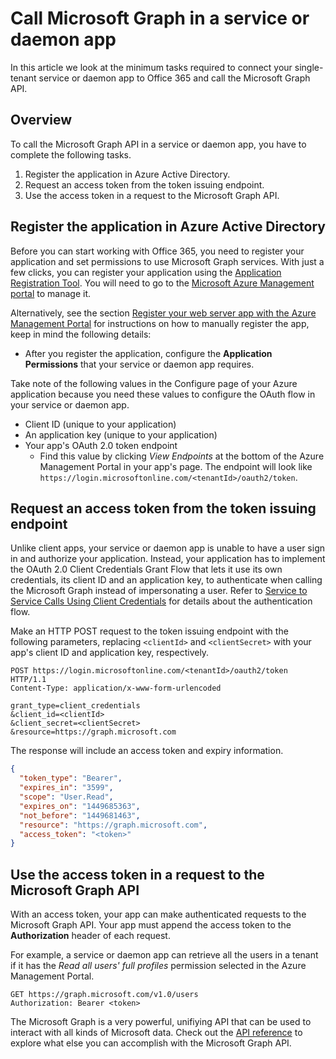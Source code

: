 # Call Microsoft Graph in a service or daemon app

In this article we look at the minimum tasks required to connect your single-tenant service or daemon app to Office 365 and call the Microsoft Graph API.

## Overview

To call the Microsoft Graph API in a service or daemon app, you have to complete the following tasks.

1. Register the application in Azure Active Directory.
2. Request an access token from the token issuing endpoint.
3. Use the access token in a request to the Microsoft Graph API.

## Register the application in Azure Active Directory

Before you can start working with Office 365, you need to register your application and set permissions to use Microsoft Graph services.
With just a few clicks, you can register your application using the [Application Registration Tool](https://dev.office.com/app-registration). You will need to go to the [Microsoft Azure Management portal](https://manage.windowsazure.com) to manage it.

Alternatively, see the section [Register your web server app with the Azure Management Portal](https://msdn.microsoft.com/en-us/office/office365/HowTo/add-common-consent-manually#bk_RegisterServerApp) for instructions on how to manually register the app, keep in mind the following details:

* After you register the application, configure the **Application Permissions** that your service or daemon app requires.

Take note of the following values in the Configure page of your Azure application because you need these values to configure the OAuth flow in your service or daemon app.

* Client ID (unique to your application)
* An application key (unique to your application)
* Your app's OAuth 2.0 token endpoint
  * Find this value by clicking *View Endpoints* at the bottom of the Azure Management Portal in your app's page. The endpoint will look like `https://login.microsoftonline.com/<tenantId>/oauth2/token`.

## Request an access token from the token issuing endpoint

Unlike client apps, your service or daemon app is unable to have a user sign in and authorize your application. Instead, your application has to implement the OAuth 2.0 Client Credentials Grant Flow that lets it use its own credentials, its client ID and an application key, to authenticate when calling the Microsoft Graph instead of impersonating a user. Refer to [Service to Service Calls Using Client Credentials](https://msdn.microsoft.com/en-us/library/azure/dn645543.aspx) for details about the authentication flow.

Make an HTTP POST request to the token issuing endpoint with the following parameters, replacing `<clientId>` and `<clientSecret>` with your app's client ID and application key, respectively.

```http
POST https://login.microsoftonline.com/<tenantId>/oauth2/token HTTP/1.1
Content-Type: application/x-www-form-urlencoded

grant_type=client_credentials
&client_id=<clientId>
&client_secret=<clientSecret>
&resource=https://graph.microsoft.com
```

The response will include an access token and expiry information.

```json
{ 
  "token_type": "Bearer",
  "expires_in": "3599",
  "scope": "User.Read",
  "expires_on": "1449685363",
  "not_before": "1449681463",
  "resource": "https://graph.microsoft.com",
  "access_token": "<token>"
}
```

## Use the access token in a request to the Microsoft Graph API

With an access token, your app can make authenticated requests to the Microsoft Graph API. Your app must append the access token to the **Authorization** header of each request.

For example, a service or daemon app can retrieve all the users in a tenant if it has the *Read all users' full profiles* permission selected in the Azure Management Portal. 

```http
GET https://graph.microsoft.com/v1.0/users
Authorization: Bearer <token>
```

The Microsoft Graph is a very powerful, unifiying API that can be used to interact with all kinds of Microsoft data. Check out the [API reference](http://graph.microsoft.io/docs/api-reference/v1.0) to explore what else you can accomplish with the Microsoft Graph API.
